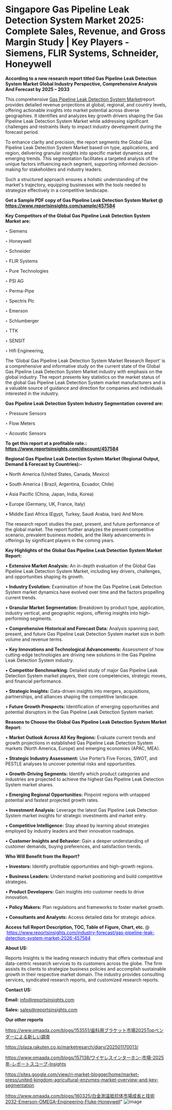 # Singapore Gas Pipeline Leak Detection System Market 2025: Complete Sales, Revenue, and Gross Margin Study | Key Players - Siemens, FLIR Systems, Schneider, Honeywell

<strong>According to a new research report titled Gas Pipeline Leak Detection System Market Global Industry Perspective, Comprehensive Analysis And Forecast by 2025 – 2033</strong>

This comprehensive <a href=https://www.reportsinsights.com/sample/457584>Gas Pipeline Leak Detection System Market</a>report provides detailed revenue projections at global, regional, and country levels, offering actionable insights into market potential across diverse geographies. It identifies and analyzes key growth drivers shaping the Gas Pipeline Leak Detection System Market while addressing significant challenges and restraints likely to impact industry development during the forecast period.

To enhance clarity and precision, the report segments the Global Gas Pipeline Leak Detection System Market based on type, applications, and region, delivering granular insights into specific market dynamics and emerging trends. This segmentation facilitates a targeted analysis of the unique factors influencing each segment, supporting informed decision-making for stakeholders and industry leaders.

Such a structured approach ensures a holistic understanding of the market's trajectory, equipping businesses with the tools needed to strategize effectively in a competitive landscape.

<strong>Get a Sample PDF copy of Gas Pipeline Leak Detection System Market </strong><strong>@<a href=https://www.reportsinsights.com/sample/457584 style=color:#0000ff;> https://www.reportsinsights.com/sample/457584</a></strong></font>

<strong>Key Competitors of the Global Gas Pipeline Leak Detection System Market are:</strong>

‣ Siemens

‣ Honeywell

‣ Schneider

‣ FLIR Systems

‣ Pure Technologies

‣ PSI AG

‣ Perma-Pipe

‣ Spectris Plc

‣ Emerson

‣ Schlumberger

‣ TTK

‣ SENSIT

‣ Hifi Engineering,

The ‘Global Gas Pipeline Leak Detection System Market Research Report’ is a comprehensive and informative study on the current state of the Global Gas Pipeline Leak Detection System Market industry with emphasis on the global industry. The report presents key statistics on the market status of the global Gas Pipeline Leak Detection System market manufacturers and is a valuable source of guidance and direction for companies and individuals interested in the industry.

<strong>Gas Pipeline Leak Detection System Industry Segmentation covered are:</strong>

‣ Pressure Sensors

‣ Flow Meters

‣ Acoustic Sensors

<strong>To get this report at a profitable rate.: <a href=https://www.reportsinsights.com/discount/457584 style=color:#0000ff;>https://www.reportsinsights.com/discount/457584</a></strong></font>

<strong>Regional Gas Pipeline Leak Detection System Market (Regional Output, Demand &amp; Forecast by Countries):-</strong>

• North America (United States, Canada, Mexico)

• South America ( Brazil, Argentina, Ecuador, Chile)

• Asia Pacific (China, Japan, India, Korea)

• Europe (Germany, UK, France, Italy)

• Middle East Africa (Egypt, Turkey, Saudi Arabia, Iran) And More.

The research report studies the past, present, and future performance of the global market. The report further analyzes the present competitive scenario, prevalent business models, and the likely advancements in offerings by significant players in the coming years.

<strong>Key Highlights of the Global Gas Pipeline Leak Detection System Market Report:</strong>

• <strong>Extensive Market Analysis:</strong> An in-depth evaluation of the Global Gas Pipeline Leak Detection System Market, including key drivers, challenges, and opportunities shaping its growth.

• <strong>Industry Evolution:</strong> Examination of how the Gas Pipeline Leak Detection System market dynamics have evolved over time and the factors propelling current trends.

• <strong>Granular Market Segmentation:</strong> Breakdown by product type, application, industry vertical, and geographic regions, offering insights into high-performing segments.

• <strong>Comprehensive Historical and Forecast Data:</strong> Analysis spanning past, present, and future Gas Pipeline Leak Detection System market size in both volume and revenue terms.

• <strong>Key Innovations and Technological Advancements:</strong> Assessment of how cutting-edge technologies are driving new solutions in the Gas Pipeline Leak Detection System industry.

• <strong>Competitor Benchmarking:</strong> Detailed study of major Gas Pipeline Leak Detection System market players, their core competencies, strategic moves, and financial performance.

• <strong>Strategic Insights:</strong> Data-driven insights into mergers, acquisitions, partnerships, and alliances shaping the competitive landscape.

• <strong>Future Growth Prospects:</strong> Identification of emerging opportunities and potential disruptors in the Gas Pipeline Leak Detection System market.

<strong>Reasons to Choose the Global Gas Pipeline Leak Detection System Market Report:</strong>

• <strong>Market Outlook Across All Key Regions:</strong> Evaluate current trends and growth projections in established Gas Pipeline Leak Detection System markets (North America, Europe) and emerging economies (APAC, MEA).

• <strong>Strategic Industry Assessment:</strong> Use Porter’s Five Forces, SWOT, and PESTLE analyses to uncover potential risks and opportunities.

• <strong>Growth-Driving Segments:</strong> Identify which product categories and industries are projected to achieve the highest Gas Pipeline Leak Detection System market shares.

• <strong>Emerging Regional Opportunities:</strong> Pinpoint regions with untapped potential and fastest projected growth rates.

• <strong>Investment Analysis:</strong> Leverage the latest Gas Pipeline Leak Detection System market insights for strategic investments and market entry.

• <strong>Competitive Intelligence:</strong> Stay ahead by learning about strategies employed by industry leaders and their innovation roadmaps.

• <strong>Customer Insights and Behavior:</strong> Gain a deeper understanding of customer demands, buying preferences, and satisfaction trends.

<strong>Who Will Benefit from the Report?</strong>

• <strong>Investors:</strong> Identify profitable opportunities and high-growth regions.

• <strong>Business Leaders:</strong> Understand market positioning and build competitive strategies.

• <strong>Product Developers:</strong> Gain insights into customer needs to drive innovation.

• <strong>Policy Makers:</strong> Plan regulations and frameworks to foster market growth.

• <strong>Consultants and Analysts:</strong> Access detailed data for strategic advice.
</ul>
<strong>Access full Report Description, TOC, Table of Figure, Chart, etc. </strong>@  <a href=https://www.reportsinsights.com/industry-forecast/gas-pipeline-leak-detection-system-market-2026-457584 style=color:#0000ff;>https://www.reportsinsights.com/industry-forecast/gas-pipeline-leak-detection-system-market-2026-457584</a></font>

<strong><strong>About US</strong>:</strong>

Reports Insights is the leading research industry that offers contextual and data-centric research services to its customers across the globe. The firm assists its clients to strategize business policies and accomplish sustainable growth in their respective market domain. The industry provides consulting services, syndicated research reports, and customized research reports.

<strong>Contact US:</strong>

<p class=""""><b>Email:</b> <a href=mailto:info@reportsinsights.com>info@reportsinsights.com</a></p>
<p class=""""><b>Sales:</b> <a href=mailto:sales@reportsinsights.com>sales@reportsinsights.com</a></p>

<strong>Our other reports</strong>

<a href=https://www.omaada.com/blogs/153551/歯科用ブラケット市場2025Topベンダーによる新しい調査>https://www.omaada.com/blogs/153551/歯科用ブラケット市場2025Topベンダーによる新しい調査</a>

<a href=https://plaza.rakuten.co.jp/marketresarch/diary/202501170013/>https://plaza.rakuten.co.jp/marketresarch/diary/202501170013/</a>

<a href=https://www.omaada.com/blogs/157138/ワイヤレスインターホン-市場-2025年-レポートスコープ-Insights>https://www.omaada.com/blogs/157138/ワイヤレスインターホン-市場-2025年-レポートスコープ-Insights</a>

<a href=https://sites.google.com/view/ri-market-blogger/home/market-press/united-kingdom-agricultural-enzymes-market-overview-and-key-segmentation>https://sites.google.com/view/ri-market-blogger/home/market-press/united-kingdom-agricultural-enzymes-market-overview-and-key-segmentation</a>

<a href=https://www.omaada.com/blogs/160325/白金測温抵抗体市場成長と技術2032-Emerson-OMEGA-Engineering-Fluke-Honeywell>https://www.omaada.com/blogs/160325/白金測温抵抗体市場成長と技術2032-Emerson-OMEGA-Engineering-Fluke-Honeywell</a>"
![image](https://github.com/user-attachments/assets/82ebe4aa-3716-41d2-b9f2-8a20dff2e751)
